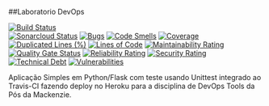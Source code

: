 ##Laboratorio DevOps

[![Build Status](https://travis-ci.com/fernandorberto/devopslab.svg?branch=main)](https://travis-ci.com/fernandorberto/devopslab)  
[![Sonarcloud Status](https://sonarcloud.io/api/project_badges/measure?project=fernandorberto_devopslab&metric=alert_status)](https://sonarcloud.io/dashboard?id=fernandorberto_devopslab) 
[![Bugs](https://sonarcloud.io/api/project_badges/measure?project=fernandorberto_devopslab&metric=bugs)](https://sonarcloud.io/dashboard?id=fernandorberto_devopslab)
[![Code Smells](https://sonarcloud.io/api/project_badges/measure?project=fernandorberto_devopslab&metric=code_smells)](https://sonarcloud.io/dashboard?id=fernandorberto_devopslab)
[![Coverage](https://sonarcloud.io/api/project_badges/measure?project=fernandorberto_devopslab&metric=coverage)](https://sonarcloud.io/dashboard?id=fernandorberto_devopslab)
[![Duplicated Lines (%)](https://sonarcloud.io/api/project_badges/measure?project=fernandorberto_devopslab&metric=duplicated_lines_density)](https://sonarcloud.io/dashboard?id=fernandorberto_devopslab)
[![Lines of Code](https://sonarcloud.io/api/project_badges/measure?project=fernandorberto_devopslab&metric=ncloc)](https://sonarcloud.io/dashboard?id=fernandorberto_devopslab)
[![Maintainability Rating](https://sonarcloud.io/api/project_badges/measure?project=fernandorberto_devopslab&metric=sqale_rating)](https://sonarcloud.io/dashboard?id=fernandorberto_devopslab)
[![Quality Gate Status](https://sonarcloud.io/api/project_badges/measure?project=fernandorberto_devopslab&metric=alert_status)](https://sonarcloud.io/dashboard?id=fernandorberto_devopslab)
[![Reliability Rating](https://sonarcloud.io/api/project_badges/measure?project=fernandorberto_devopslab&metric=reliability_rating)](https://sonarcloud.io/dashboard?id=fernandorberto_devopslab)
[![Security Rating](https://sonarcloud.io/api/project_badges/measure?project=fernandorberto_devopslab&metric=security_rating)](https://sonarcloud.io/dashboard?id=fernandorberto_devopslab)
[![Technical Debt](https://sonarcloud.io/api/project_badges/measure?project=fernandorberto_devopslab&metric=sqale_index)](https://sonarcloud.io/dashboard?id=fernandorberto_devopslab)
[![Vulnerabilities](https://sonarcloud.io/api/project_badges/measure?project=fernandorberto_devopslab&metric=vulnerabilities)](https://sonarcloud.io/dashboard?id=fernandorberto_devopslab)

Aplicação Simples em Python/Flask com teste usando Unittest integrado ao Travis-CI fazendo deploy no Heroku para a disciplina de DevOps Tools da Pós da Mackenzie.


